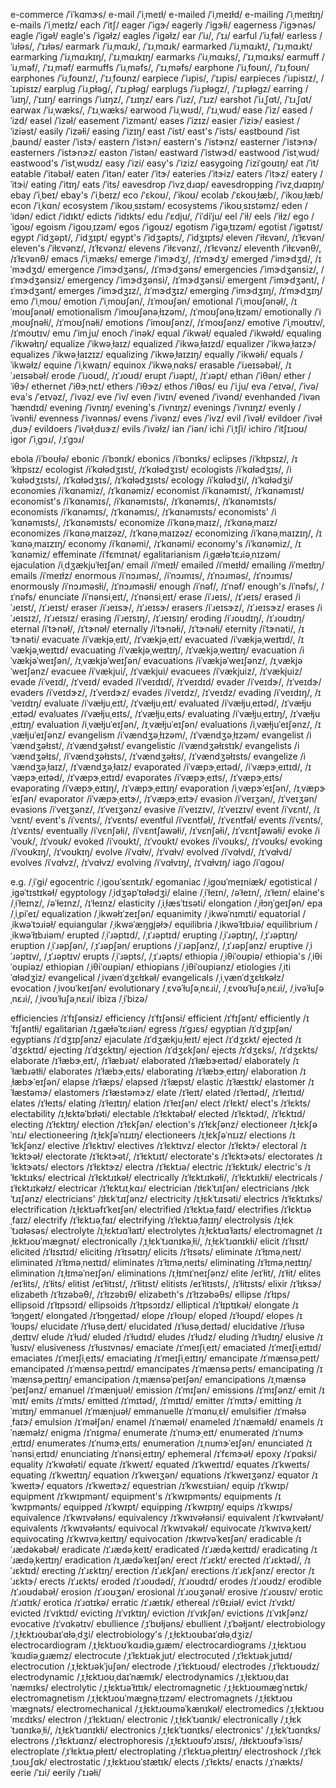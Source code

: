 <!-- ios	/ˈaɪoʊs/, /ˈioʊs/ -->

e-commerce	/ˈiˈkɑmɝs/
e-mail	/ˈiˌmeɪɫ/
e-mailed	/ˈiˌmeɪɫd/
e-mailing	/ˈiˌmeɪɫɪŋ/
e-mails	/ˈiˌmeɪɫz/
each	/ˈitʃ/
eager	/ˈiɡɝ/
eagerly	/ˈiɡɝɫi/
eagerness	/ˈiɡɝnəs/
eagle	/ˈiɡəɫ/
eagle's	/ˈiɡəɫz/
eagles	/ˈiɡəɫz/
ear	/ˈiɹ/, /ˈɪɹ/
earful	/ˈiɹˌfəɫ/
earless	/ˈiɹɫəs/, /ˈɪɹɫəs/
earmark	/ˈiɹˌmɑɹk/, /ˈɪɹˌmɑɹk/
earmarked	/ˈiɹˌmɑɹkt/, /ˈɪɹˌmɑɹkt/
earmarking	/ˈiɹˌmɑɹkɪŋ/, /ˈɪɹˌmɑɹkɪŋ/
earmarks	/ˈiɹˌmɑɹks/, /ˈɪɹˌmɑɹks/
earmuff	/ˈiɹˌməf/, /ˈɪɹˌməf/
earmuffs	/ˈiɹˌməfs/, /ˈɪɹˌməfs/
earphone	/ˈiɹˌfoʊn/, /ˈɪɹˌfoʊn/
earphones	/ˈiɹˌfoʊnz/, /ˈɪɹˌfoʊnz/
earpiece	/ˈiɹpis/, /ˈɪɹpis/
earpieces	/ˈiɹpisɪz/, /ˈɪɹpisɪz/
earplug	/ˈiɹˌpɫəɡ/, /ˈɪɹˌpɫəɡ/
earplugs	/ˈiɹˌpɫəɡz/, /ˈɪɹˌpɫəɡz/
earring	/ˈiɹɪŋ/, /ˈɪɹɪŋ/
earrings	/ˈiɹɪŋz/, /ˈɪɹɪŋz/
ears	/ˈiɹz/, /ˈɪɹz/
earshot	/ˈiɹˌʃɑt/, /ˈɪɹˌʃɑt/
earwax	/ˈiɹˌwæks/, /ˈɪɹˌwæks/
earwood	/ˈiɹˌwʊd/, /ˈɪɹˌwʊd/
ease	/ˈiz/
eased	/ˈizd/
easel	/ˈizəɫ/
easement	/ˈizmənt/
eases	/ˈizɪz/
easier	/ˈiziɝ/
easiest	/ˈiziəst/
easily	/ˈizəɫi/
easing	/ˈizɪŋ/
east	/ˈist/
east's	/ˈists/
eastbound	/ˈistˌbaʊnd/
easter	/ˈistɝ/
eastern	/ˈistɝn/
eastern's	/ˈistɝnz/
easterner	/ˈistɝnɝ/
easterners	/ˈistɝnɝz/
easton	/ˈistən/
eastward	/ˈistwɝd/
eastwood	/ˈistˌwʊd/
eastwood's	/ˈistˌwʊdz/
easy	/ˈizi/
easy's	/ˈiziz/
easygoing	/ˈiziˈɡoʊɪŋ/
eat	/ˈit/
eatable	/ˈitəbəɫ/
eaten	/ˈitən/
eater	/ˈitɝ/
eateries	/ˈitɝiz/
eaters	/ˈitɝz/
eatery	/ˈitɝi/
eating	/ˈitɪŋ/
eats	/ˈits/
eavesdrop	/ˈivzˌdɹɑp/
eavesdropping	/ˈivzˌdɹɑpɪŋ/
ebay	/ˈiˌbeɪ/
ebay's	/ˈiˌbeɪz/
eco	/ˈɛkoʊ/, /ˈikoʊ/
ecolab	/ˈɛkoʊˌɫæb/, /ˈikoʊˌɫæb/
econ	/ˈiˌkɑn/
ecosystem	/ˈikoʊˌsɪstəm/
ecosystems	/ˈikoʊˌsɪstəmz/
eden	/ˈidən/
edict	/ˈidɪkt/
edicts	/ˈidɪkts/
edu	/ˈɛdju/, /ˈiˈdiˈju/
eel	/ˈiɫ/
eels	/ˈiɫz/
ego	/ˈiɡoʊ/
egoism	/ˈiɡoʊˌɪzəm/
egos	/ˈiɡoʊz/
egotism	/ˈiɡəˌtɪzəm/
egotist	/ˈiɡətɪst/
egypt	/ˈidʒəpt/, /ˈidʒɪpt/
egypt's	/ˈidʒəpts/, /ˈidʒɪpts/
eleven	/ˈiɫɛvən/, /ɪˈɫɛvən/
eleven's	/ˈiɫɛvənz/, /ɪˈɫɛvənz/
elevens	/ˈiɫɛvənz/, /ɪˈɫɛvənz/
eleventh	/ˈiɫɛvənθ/, /ɪˈɫɛvənθ/
emacs	/ˈiˌmæks/
emerge	/ˈimɝdʒ/, /ɪˈmɝdʒ/
emerged	/ˈimɝdʒd/, /ɪˈmɝdʒd/
emergence	/ˈimɝdʒəns/, /ɪˈmɝdʒəns/
emergencies	/ˈimɝdʒənsiz/, /ɪˈmɝdʒənsiz/
emergency	/ˈimɝdʒənsi/, /ɪˈmɝdʒənsi/
emergent	/ˈimɝdʒənt/, /ɪˈmɝdʒənt/
emerges	/ˈimɝdʒɪz/, /ɪˈmɝdʒɪz/
emerging	/ˈimɝdʒɪŋ/, /ɪˈmɝdʒɪŋ/
emo	/ˈiˌmoʊ/
emotion	/ˈiˌmoʊʃən/, /ɪˈmoʊʃən/
emotional	/ˈiˌmoʊʃənəɫ/, /ɪˈmoʊʃənəɫ/
emotionalism	/ˈimoʊʃənəˌɫɪzəm/, /ɪˈmoʊʃənəˌɫɪzəm/
emotionally	/ˈiˌmoʊʃnəɫi/, /ɪˈmoʊʃnəɫi/
emotions	/ˈimoʊʃənz/, /ɪˈmoʊʃənz/
emotive	/ˈiˌmoʊtɪv/, /ɪˈmoʊtɪv/
emu	/ˈimˌju/
enoch	/ˈinək/
equal	/ˈikwəɫ/
equaled	/ˈikwəɫd/
equaling	/ˈikwəɫɪŋ/
equalize	/ˈikwəˌɫaɪz/
equalized	/ˈikwəˌɫaɪzd/
equalizer	/ˈikwəˌɫaɪzɝ/
equalizes	/ˈikwəˌɫaɪzɪz/
equalizing	/ˈikwəˌɫaɪzɪŋ/
equally	/ˈikwəɫi/
equals	/ˈikwəɫz/
equine	/ˈiˌkwaɪn/
equinox	/ˈikwəˌnɑks/
erasable	/ˈiɹeɪsəbəɫ/, /ɪˈɹeɪsəbəɫ/
erode	/ˈiɹoʊd/, /ɪˈɹoʊd/
erupt	/ˈiɹəpt/, /ɪˈɹəpt/
ethan	/ˈiθən/
ether	/ˈiθɝ/
ethernet	/ˈiθɝˌnɛt/
ethers	/ˈiθɝz/
ethos	/ˈiθɑs/
eu	/ˈiˌju/
eva	/ˈeɪvə/, /ˈivə/
eva's	/ˈeɪvəz/, /ˈivəz/
eve	/ˈiv/
even	/ˈivɪn/
evened	/ˈivənd/
evenhanded	/ˈivənˈhændɪd/
evening	/ˈivnɪŋ/
evening's	/ˈivnɪŋz/
evenings	/ˈivnɪŋz/
evenly	/ˈivənɫi/
evenness	/ˈivənnəs/
evens	/ˈivənz/
eves	/ˈivz/
evil	/ˈivəɫ/
evildoer	/ˈivəɫˌduɝ/
evildoers	/ˈivəɫˌduɝz/
evils	/ˈivəɫz/
ian	/ˈiən/
ichi	/ˈiˌtʃi/
ichiro	/ˈitʃɪɹoʊ/
igor	/ˈiˌɡɔɹ/, /ˌɪˈɡɔɹ/

ebola	/iˈboʊɫə/
ebonic	/iˈbɔnɪk/
ebonics	/iˈbɔnɪks/
eclipses	/iˈkɫɪpsɪz/, /ɪˈkɫɪpsɪz/
ecologist	/iˈkɑɫədʒɪst/, /ɪˈkɑɫədʒɪst/
ecologists	/iˈkɑɫədʒɪs/, /iˈkɑɫədʒɪsts/, /ɪˈkɑɫədʒɪs/, /ɪˈkɑɫədʒɪsts/
ecology	/iˈkɑɫədʒi/, /ɪˈkɑɫədʒi/
economies	/iˈkɑnəmiz/, /ɪˈkɑnəmiz/
economist	/iˈkɑnəmɪst/, /ɪˈkɑnəmɪst/
economist's	/iˈkɑnəmɪs/, /iˈkɑnəmɪsts/, /ɪˈkɑnəmɪs/, /ɪˈkɑnəmɪsts/
economists	/iˈkɑnəmɪs/, /ɪˈkɑnəmɪs/, /ɪˈkɑnəmɪsts/
economists'	/iˈkɑnəmɪsts/, /ɪˈkɑnəmɪsts/
economize	/iˈkɑnəˌmaɪz/, /ɪˈkɑnəˌmaɪz/
economizes	/iˈkɑnəˌmaɪzəz/, /ɪˈkɑnəˌmaɪzəz/
economizing	/iˈkɑnəˌmaɪzɪŋ/, /ɪˈkɑnəˌmaɪzɪŋ/
economy	/iˈkɑnəmi/, /ɪˈkɑnəmi/
economy's	/iˈkɑnəmiz/, /ɪˈkɑnəmiz/
effeminate	/iˈfɛmɪnət/
egalitarianism	/iˌɡæɫəˈtɛɹiəˌnɪzəm/
ejaculation	/iˌdʒækjuˈɫeɪʃən/
email	/iˈmeɪɫ/
emailed	/iˈmeɪɫd/
emailing	/iˈmeɪɫɪŋ/
emails	/iˈmeɪɫz/
enormous	/iˈnɔɹməs/, /iˈnɔɹmɪs/, /ɪˈnɔɹməs/, /ɪˈnɔɹmɪs/
enormously	/iˈnɔɹməsɫi/, /ɪˈnɔɹməsɫi/
enough	/iˈnəf/, /ɪˈnəf/
enough's	/iˈnəfs/, /ɪˈnəfs/
enunciate	/iˈnənsiˌeɪt/, /ɪˈnənsiˌeɪt/
erase	/iˈɹeɪs/, /ɪˈɹeɪs/
erased	/iˈɹeɪst/, /ɪˈɹeɪst/
eraser	/iˈɹeɪsɝ/, /ɪˈɹeɪsɝ/
erasers	/iˈɹeɪsɝz/, /ɪˈɹeɪsɝz/
erases	/iˈɹeɪsɪz/, /ɪˈɹeɪsɪz/
erasing	/iˈɹeɪsɪŋ/, /ɪˈɹeɪsɪŋ/
eroding	/iˈɹoʊdɪŋ/, /ɪˈɹoʊdɪŋ/
eternal	/iˈtɝnəɫ/, /ɪˈtɝnəɫ/
eternally	/iˈtɝnəɫi/, /ɪˈtɝnəɫi/
eternity	/iˈtɝnəti/, /ɪˈtɝnəti/
evacuate	/iˈvækjəˌeɪt/, /ɪˈvækjəˌeɪt/
evacuated	/iˈvækjəˌweɪtɪd/, /ɪˈvækjəˌweɪtɪd/
evacuating	/iˈvækjəˌweɪtɪŋ/, /ɪˈvækjəˌweɪtɪŋ/
evacuation	/iˈvækjəˈweɪʃən/, /ɪˌvækjəˈweɪʃən/
evacuations	/iˈvækjəˈweɪʃənz/, /ɪˌvækjəˈweɪʃənz/
evacuee	/iˈvækjui/, /ɪˈvækjui/
evacuees	/iˈvækjuiz/, /ɪˈvækjuiz/
evade	/iˈveɪd/, /ɪˈveɪd/
evaded	/iˈveɪdɪd/, /ɪˈveɪdɪd/
evader	/iˈveɪdɝ/, /ɪˈveɪdɝ/
evaders	/iˈveɪdɝz/, /ɪˈveɪdɝz/
evades	/iˈveɪdz/, /ɪˈveɪdz/
evading	/iˈveɪdɪŋ/, /ɪˈveɪdɪŋ/
evaluate	/iˈvæɫjuˌeɪt/, /ɪˈvæɫjuˌeɪt/
evaluated	/iˈvæɫjuˌeɪtəd/, /ɪˈvæɫjuˌeɪtəd/
evaluates	/iˈvæɫjuˌeɪts/, /ɪˈvæɫjuˌeɪts/
evaluating	/iˈvæɫjuˌeɪtɪŋ/, /ɪˈvæɫjuˌeɪtɪŋ/
evaluation	/iˌvæɫjuˈeɪʃən/, /ɪˌvæɫjuˈeɪʃən/
evaluations	/iˌvæɫjuˈeɪʃənz/, /ɪˌvæɫjuˈeɪʃənz/
evangelism	/iˈvændʒəˌɫɪzəm/, /ɪˈvændʒəˌɫɪzəm/
evangelist	/iˈvændʒəɫɪst/, /ɪˈvændʒəɫɪst/
evangelistic	/iˈvændʒəɫɪstɪk/
evangelists	/iˈvændʒəɫɪs/, /iˈvændʒəɫɪsts/, /ɪˈvændʒəɫɪs/, /ɪˈvændʒəɫɪsts/
evangelize	/iˈvændʒəˌɫaɪz/, /ɪˈvændʒəˌɫaɪz/
evaporated	/iˈvæpɝˌeɪtəd/, /iˈvæpɝˌeɪtɪd/, /ɪˈvæpɝˌeɪtəd/, /ɪˈvæpɝˌeɪtɪd/
evaporates	/iˈvæpɝˌeɪts/, /ɪˈvæpɝˌeɪts/
evaporating	/iˈvæpɝˌeɪtɪŋ/, /ɪˈvæpɝˌeɪtɪŋ/
evaporation	/iˌvæpɝˈeɪʃən/, /ɪˌvæpɝˈeɪʃən/
evaporator	/iˈvæpɝˌeɪtɝ/, /ɪˈvæpɝˌeɪtɝ/
evasion	/iˈveɪʒən/, /ɪˈveɪʒən/
evasions	/iˈveɪʒənz/, /ɪˈveɪʒənz/
evasive	/iˈveɪzɪv/, /ɪˈveɪzɪv/
event	/iˈvɛnt/, /ɪˈvɛnt/
event's	/iˈvɛnts/, /ɪˈvɛnts/
eventful	/iˈvɛntfəɫ/, /ɪˈvɛntfəɫ/
events	/iˈvɛnts/, /ɪˈvɛnts/
eventually	/iˈvɛnʃəɫi/, /iˈvɛntʃəwəɫi/, /ɪˈvɛnʃəɫi/, /ɪˈvɛntʃəwəɫi/
evoke	/iˈvoʊk/, /ɪˈvoʊk/
evoked	/iˈvoʊkt/, /ɪˈvoʊkt/
evokes	/iˈvoʊks/, /ɪˈvoʊks/
evoking	/iˈvoʊkɪŋ/, /ɪˈvoʊkɪŋ/
evolve	/iˈvɑɫv/, /ɪˈvɑɫv/
evolved	/iˈvɑɫvd/, /ɪˈvɑɫvd/
evolves	/iˈvɑɫvz/, /ɪˈvɑɫvz/
evolving	/iˈvɑɫvɪŋ/, /ɪˈvɑɫvɪŋ/
iago	/iˈɑɡoʊ/

e.g.	/ˌiˈɡi/
egocentric	/ˌiɡoʊˈsɛntɹɪk/
egomaniac	/ˌiɡoʊˈmeɪniæk/
egotistical	/ˌiɡəˈtɪstɪkəɫ/
egyptology	/ˌidʒəpˈtɑɫədʒi/
elaine	/ˌiˈɫeɪn/, /əˈɫeɪn/, /ɪˈɫeɪn/
elaine's	/ˌiˈɫeɪnz/, /əˈɫeɪnz/, /ɪˈɫeɪnz/
elasticity	/ˌiˌɫæsˈtɪsəti/
elongation	/ˌiɫɔŋˈɡeɪʃən/
epa	/ˌiˌpiˈeɪ/
equalization	/ˌikwəɫɪˈzeɪʃən/
equanimity	/ˌikwəˈnɪmɪti/
equatorial	/ˌikwəˈtɔɹiəɫ/
equiangular	/ˌikwəˈæŋɡjəɫɝ/
equilibria	/ˌikwəˈɫɪbɹiə/
equilibrium	/ˌikwəˈɫɪbɹiəm/
erupted	/ˌiˈɹəptɪd/, /ˌɪˈɹəptɪd/
erupting	/ˌiˈɹəptɪŋ/, /ˌɪˈɹəptɪŋ/
eruption	/ˌiˈɹəpʃən/, /ˌɪˈɹəpʃən/
eruptions	/ˌiˈɹəpʃənz/, /ˌɪˈɹəpʃənz/
eruptive	/ˌiˈɹəptɪv/, /ˌɪˈɹəptɪv/
erupts	/ˌiˈɹəpts/, /ˌɪˈɹəpts/
ethiopia	/ˌiθiˈoʊpiə/
ethiopia's	/ˌiθiˈoʊpiəz/
ethiopian	/ˌiθiˈoʊpiən/
ethiopians	/ˌiθiˈoʊpiənz/
etiologies	/ˌitiˈɑɫədʒiz/
evangelical	/ˌivænˈdʒɛɫɪkəɫ/
evangelicals	/ˌiˌvænˈdʒɛɫɪkəɫz/
evocation	/ˌivoʊˈkeɪʃən/
evolutionary	/ˌɛvəˈɫuʃəˌnɛɹi/, /ˌɛvoʊˈɫuʃəˌnɛɹi/, /ˌivəˈɫuʃəˌnɛɹi/, /ˌivoʊˈɫuʃəˌnɛɹi/
ibiza	/ˌiˈbizə/

efficiencies	/ɪˈfɪʃənsiz/
efficiency	/ɪˈfɪʃənsi/
efficient	/ɪˈfɪʃənt/
efficiently	/ɪˈfɪʃəntɫi/
egalitarian	/ɪˌɡæɫəˈtɛɹiən/
egress	/ɪˈɡɹɛs/
egyptian	/ɪˈdʒɪpʃən/
egyptians	/ɪˈdʒɪpʃənz/
ejaculate	/ɪˈdʒækjuˌɫeɪt/
eject	/ɪˈdʒɛkt/
ejected	/ɪˈdʒɛktɪd/
ejecting	/ɪˈdʒɛktɪŋ/
ejection	/ɪˈdʒɛkʃən/
ejects	/ɪˈdʒɛks/, /ɪˈdʒɛkts/
elaborate	/ɪˈɫæbɝˌeɪt/, /ɪˈɫæbɹət/
elaborated	/ɪˈɫæbɝeɪtəd/
elaborately	/ɪˈɫæbɹətɫi/
elaborates	/ɪˈɫæbɝˌeɪts/
elaborating	/ɪˈɫæbɝˌeɪtɪŋ/
elaboration	/ɪˌɫæbɝˈeɪʃən/
elapse	/ɪˈɫæps/
elapsed	/ɪˈɫæpst/
elastic	/ɪˈɫæstɪk/
elastomer	/ɪˈɫæstəmɝ/
elastomers	/ɪˈɫæstəmɝz/
elate	/ɪˈɫeɪt/
elated	/ɪˈɫeɪtəd/, /ɪˈɫeɪtɪd/
elates	/ɪˈɫeɪts/
elating	/ɪˈɫeɪtɪŋ/
elation	/ɪˈɫeɪʃən/
elect	/ɪˈɫɛkt/
elect's	/ɪˈɫɛkts/
electability	/ɪˌɫɛktəˈbɪɫəti/
electable	/ɪˈɫɛktəbəɫ/
elected	/ɪˈɫɛktəd/, /ɪˈɫɛktɪd/
electing	/ɪˈɫɛktɪŋ/
election	/ɪˈɫɛkʃən/
election's	/ɪˈɫɛkʃənz/
electioneer	/ɪˌɫɛkʃəˈnɪɹ/
electioneering	/ɪˌɫɛkʃəˈnɪɹɪŋ/
electioneers	/ɪˌɫɛkʃəˈnɪɹz/
elections	/ɪˈɫɛkʃənz/
elective	/ɪˈɫɛktɪv/
electives	/ɪˈɫɛktɪvz/
elector	/ɪˈɫɛktɝ/
electoral	/ɪˈɫɛktɝəɫ/
electorate	/ɪˈɫɛktɝət/, /ɪˈɫɛktɹɪt/
electorate's	/ɪˈɫɛktɝəts/
electorates	/ɪˈɫɛktɝəts/
electors	/ɪˈɫɛktɝz/
electra	/ɪˈɫɛktɹə/
electric	/ɪˈɫɛktɹɪk/
electric's	/ɪˈɫɛktɹɪks/
electrical	/ɪˈɫɛktɹɪkəɫ/
electrically	/ɪˈɫɛktɹɪkəɫi/, /ɪˈɫɛktɹɪkɫi/
electricals	/ɪˈɫɛktɹɪkəɫz/
electricar	/ɪˈɫɛktɹɪˌkɑɹ/
electrician	/ɪɫɛkˈtɹɪʃən/
electricians	/ɪɫɛkˈtɹɪʃənz/
electricians'	/ɪɫɛkˈtɹɪʃənz/
electricity	/ɪˌɫɛkˈtɹɪsəti/
electrics	/ɪˈɫɛktɹɪks/
electrification	/ɪˌɫɛktɹəfɪˈkeɪʃən/
electrified	/ɪˈɫɛktɹəˌfaɪd/
electrifies	/ɪˈɫɛktɹəˌfaɪz/
electrify	/ɪˈɫɛktɹəˌfaɪ/
electrifying	/ɪˈɫɛktɹəˌfaɪɪŋ/
electrolysis	/ɪˌɫɛkˈtɹɑɫəsəs/
electrolyte	/ɪˌɫɛktɹɑˈɫaɪt/
electrolytes	/ɪˌɫɛktɹɑˈɫaɪts/
electromagnet	/ɪˌɫɛktɹoʊˈmæɡnət/
electronically	/ˌɪˌɫɛkˈtɹɑnɪkəˌɫi/, /ɪˌɫɛkˈtɹɑnɪkɫi/
elicit	/ɪˈɫɪsɪt/
elicited	/ɪˈɫɪsɪtɪd/
eliciting	/ɪˈɫɪsətɪŋ/
elicits	/ɪˈɫɪsəts/
eliminate	/ɪˈɫɪməˌneɪt/
eliminated	/ɪˈɫɪməˌneɪtɪd/
eliminates	/ɪˈɫɪməˌneɪts/
eliminating	/ɪˈɫɪməˌneɪtɪŋ/
elimination	/ɪˌɫɪməˈneɪʃən/
eliminations	/ɪˌɫɪmɪˈneɪʃənz/
elite	/eɪˈɫit/, /ɪˈɫit/
elites	/eɪˈɫits/, /ɪˈɫits/
elitist	/eɪˈɫitɪst/, /ɪˈɫitɪst/
elitists	/eɪˈɫitɪsts/, /ɪˈɫitɪsts/
elixir	/ɪˈɫɪksɝ/
elizabeth	/ɪˈɫɪzəbəθ/, /ɪˈɫɪzəbɪθ/
elizabeth's	/ɪˈɫɪzəbəθs/
ellipse	/ɪˈɫɪps/
ellipsoid	/ɪˈɫɪpsɔɪd/
ellipsoids	/ɪˈɫɪpsɔɪdz/
elliptical	/ɪˈɫɪptɪkəɫ/
elongate	/ɪˈɫɔŋɡeɪt/
elongated	/ɪˈɫɔŋɡeɪtəd/
elope	/ɪˈɫoʊp/
eloped	/ɪˈɫoʊpd/
elopes	/ɪˈɫoʊps/
elucidate	/ɪˈɫusəˌdeɪt/
elucidated	/ɪˈɫusəˌdeɪtəd/
elucidative	/ɪˈɫusəˌdeɪtɪv/
elude	/ɪˈɫud/
eluded	/ɪˈɫudɪd/
eludes	/ɪˈɫudz/
eluding	/ɪˈɫudɪŋ/
elusive	/ɪˈɫusɪv/
elusiveness	/ɪˈɫusɪvnəs/
emaciate	/ɪˈmeɪʃiˌeɪt/
emaciated	/ɪˈmeɪʃiˌeɪtɪd/
emaciates	/ɪˈmeɪʃiˌeɪts/
emaciating	/ɪˈmeɪʃiˌeɪtɪŋ/
emancipate	/ɪˈmænsəˌpeɪt/
emancipated	/ɪˈmænsəˌpeɪtɪd/
emancipates	/ɪˈmænsəˌpeɪts/
emancipating	/ɪˈmænsəˌpeɪtɪŋ/
emancipation	/ɪˌmænsəˈpeɪʃən/
emancipations	/ɪˌmænsəˈpeɪʃənz/
emanuel	/ɪˈmænjuəɫ/
emission	/ɪˈmɪʃən/
emissions	/ɪˈmɪʃənz/
emit	/ɪˈmɪt/
emits	/ɪˈmɪts/
emitted	/ɪˈmɪtəd/, /ɪˈmɪtɪd/
emitter	/ɪˈmɪtɝ/
emitting	/ɪˈmɪtɪŋ/
emmanuel	/ɪˈmænjuəɫ/
emmanuelle	/ɪˈmɑnuˌɛɫ/
emulsifier	/ɪˈməɫsəˌfaɪɝ/
emulsion	/ɪˈməɫʃən/
enamel	/ɪˈnæməɫ/
enameled	/ɪˈnæməɫd/
enamels	/ɪˈnæməɫz/
enigma	/ɪˈnɪɡmə/
enumerate	/ɪˈnumɝˌeɪt/
enumerated	/ɪˈnumɝˌeɪtɪd/
enumerates	/ɪˈnumɝˌeɪts/
enumeration	/ɪˌnumɝˈeɪʃən/
enunciated	/ɪˈnənsiˌeɪtɪd/
enunciating	/ɪˈnənsiˌeɪtɪŋ/
ephemeral	/ɪˈfɛmɝəɫ/
epoxy	/ɪˈpɑksi/
equality	/ɪˈkwɑɫəti/
equate	/ɪˈkweɪt/
equated	/ɪˈkweɪtɪd/
equates	/ɪˈkweɪts/
equating	/ɪˈkweɪtɪŋ/
equation	/ɪˈkweɪʒən/
equations	/ɪˈkweɪʒənz/
equator	/ɪˈkweɪtɝ/
equators	/ɪˈkweɪtɝz/
equestrian	/ɪˈkwɛstɹiən/
equip	/ɪˈkwɪp/
equipment	/ɪˈkwɪpmənt/
equipment's	/ɪˈkwɪpmənts/
equipments	/ɪˈkwɪpmənts/
equipped	/ɪˈkwɪpt/
equipping	/ɪˈkwɪpɪŋ/
equips	/ɪˈkwɪps/
equivalence	/ɪˈkwɪvəɫəns/
equivalency	/ɪˈkwɪvəɫənsi/
equivalent	/ɪˈkwɪvəɫənt/
equivalents	/ɪˈkwɪvəɫənts/
equivocal	/ɪˈkwɪvəkəɫ/
equivocate	/ɪˈkwɪvəˌkeɪt/
equivocating	/ɪˈkwɪvəˌkeɪtɪŋ/
equivocation	/ɪkwɪvəˈkeɪʃən/
eradicable	/ɪˈɹædəkəbəɫ/
eradicate	/ɪˈɹædəˌkeɪt/
eradicated	/ɪˈɹædəˌkeɪtɪd/
eradicating	/ɪˈɹædəˌkeɪtɪŋ/
eradication	/ɪˌɹædəˈkeɪʃən/
erect	/ɪˈɹɛkt/
erected	/ɪˈɹɛktəd/, /ɪˈɹɛktɪd/
erecting	/ɪˈɹɛktɪŋ/
erection	/ɪˈɹɛkʃən/
erections	/ɪˈɹɛkʃənz/
erector	/ɪˈɹɛktɝ/
erects	/ɪˈɹɛkts/
eroded	/ɪˈɹoʊdəd/, /ɪˈɹoʊdɪd/
erodes	/ɪˈɹoʊdz/
erodible	/ɪˈɹoʊdəbəɫ/
erosion	/ɪˈɹoʊʒən/
erosional	/ɪˈɹoʊʒənəɫ/
erosive	/ɪˈɹoʊsɪv/
erotic	/ɪˈɹɑtɪk/
erotica	/ɪˈɹɑtɪkə/
erratic	/ɪˈɹætɪk/
ethereal	/ɪˈθɪɹiəɫ/
evict	/ɪˈvɪkt/
evicted	/ɪˈvɪktɪd/
evicting	/ɪˈvɪktɪŋ/
eviction	/ɪˈvɪkʃən/
evictions	/ɪˈvɪkʃənz/
evocative	/ɪˈvɑkətɪv/
ebullience	/ˌɪˈbʊɫjəns/
ebullient	/ˌɪˈbəɫjənt/
electrobiology	/ˌɪˌɫɛktɹoʊbaɪˈɑɫəˌdʒi/
electrobiology's	/ˌɪˌɫɛktɹoʊbaɪˈɑɫəˌdʒiz/
electrocardiogram	/ˌɪˌɫɛktɹoʊˈkɑɹdiəˌɡɹæm/
electrocardiograms	/ˌɪˌɫɛktɹoʊˈkɑɹdiəˌɡɹæmz/
electrocute	/ˌɪˈɫɛktɹəkˌjut/
electrocuted	/ˌɪˈɫɛktɹəkˌjutɪd/
electrocution	/ˌɪˌɫɛktɹəkˈjuʃən/
electrode	/ˌɪˈɫɛktɹoʊd/
electrodes	/ˌɪˈɫɛktɹoʊdz/
electrodynamic	/ˌɪˌɫɛktɹoʊˌdaɪˈnæmɪk/
electrodynamics	/ˌɪˌɫɛktɹoʊˌdaɪˈnæmɪks/
electrolytic	/ˌɪˌɫɛktɹəˈɫɪtɪk/
electromagnetic	/ˌɪˌɫɛktɹoʊmæɡˈnɛtɪk/
electromagnetism	/ˌɪˌɫɛktɹoʊˈmæɡnəˌtɪzəm/
electromagnets	/ˌɪˌɫɛktɹoʊˈmæɡnəts/
electromechanical	/ˌɪˌɫɛktɹoʊməˈkænɪkəɫ/
electromedics	/ˌɪˌɫɛktɹoʊˈmɛdɪks/
electron	/ˌɪˈɫɛktɹɑn/
electronic	/ˌɪˌɫɛkˈtɹɑnɪk/
electronically	/ˌɪˌɫɛkˈtɹɑnɪkəˌɫi/, /ɪˌɫɛkˈtɹɑnɪkɫi/
electronics	/ˌɪˌɫɛkˈtɹɑnɪks/
electronics'	/ˌɪˌɫɛkˈtɹɑnɪks/
electrons	/ˌɪˈɫɛktɹɑnz/
electrophoresis	/ˌɪˌɫɛktɹoʊfɔˈɹɪsɪs/, /ɪɫɛktɹoʊfɝˈisɪs/
electroplate	/ˌɪˈɫɛktɹəˌpɫeɪt/
electroplating	/ˌɪˈɫɛktɹəˌpɫeɪtɪŋ/
electroshock	/ˌɪˈɫɛkˌtɹoʊˌʃɑk/
electrostatic	/ˌɪˌɫɛktɹoʊˈstætɪk/
elects	/ˌɪˈɫɛkts/
enacts	/ˌɪˈnækts/
eerie	/ˈɪɹi/
eerily	/ˈɪɹəɫi/
